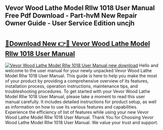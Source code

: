 ## Vevor Wood Lathe Model Rllw 1018 User Manual Free Pdf Download - Part-hvM New Repair Owner Guide - User Service Edition uncjh

# <h2><a href="http://bc31273.oget.top/?id=Vevor+Wood+Lathe+Model+Rllw+1018+User+Manual">🔗Download New 👉🔴 Vevor Wood Lathe Model Rllw 1018 User Manual</a></h2>

[![Vevor Wood Lathe Model Rllw 1018 User Manual new download](https://i.imgur.com/5g1atiW.png)](http://bc31273.oget.top/?id=Vevor+Wood+Lathe+Model+Rllw+1018+User+Manual)
Hello and welcome to the user manual for your newly unpacked Vevor Wood Lathe Model Rllw 1018 User Manual. This guide is here to help you make the most of your product by providing a comprehensive overview of its features, installation process, operation instructions, maintenance tips, and troubleshooting procedures. To get started with your Vevor Wood Lathe Model Rllw 1018 User Manual, please take a moment to read this user manual carefully. It includes detailed instructions for product setup, as well as information on how to use its various features and capabilities. Experience the efficiency of list of features while using your new Vevor Wood Lathe Model Rllw 1018 User Manual. Thank You for Choosing Vevor Wood Lathe Model Rllw 1018 User Manual. We value your trust and support.

